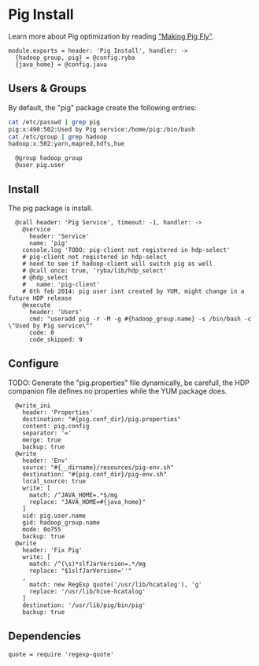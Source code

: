 
# Pig Install

Learn more about Pig optimization by reading ["Making Pig Fly"][fly].

    module.exports = header: 'Pig Install', handler: ->
      {hadoop_group, pig} = @config.ryba
      {java_home} = @config.java

## Users & Groups

By default, the "pig" package create the following entries:

```bash
cat /etc/passwd | grep pig
pig:x:490:502:Used by Pig service:/home/pig:/bin/bash
cat /etc/group | grep hadoop
hadoop:x:502:yarn,mapred,hdfs,hue
```

      @group hadoop_group
      @user pig.user

## Install

The pig package is install.

      @call header: 'Pig Service', timeout: -1, handler: ->
        @service
          header: 'Service'
          name: 'pig'
        console.log 'TODO: pig-client not registered in hdp-select'
        # pig-client not registered in hdp-select
        # need to see if hadoop-client will switch pig as well
        # @call once: true, 'ryba/lib/hdp_select'
        # @hdp_select
        #   name: 'pig-client'
        # 6th feb 2014: pig user isnt created by YUM, might change in a future HDP release
        @execute
          header: 'Users'
          cmd: "useradd pig -r -M -g #{hadoop_group.name} -s /bin/bash -c \"Used by Pig service\""
          code: 0
          code_skipped: 9

## Configure

TODO: Generate the "pig.properties" file dynamically, be carefull, the HDP
companion file defines no properties while the YUM package does.


      @write_ini
        header: 'Properties'
        destination: "#{pig.conf_dir}/pig.properties"
        content: pig.config
        separator: '='
        merge: true
        backup: true
      @write
        header: 'Env'
        source: "#{__dirname}/resources/pig-env.sh"
        destination: "#{pig.conf_dir}/pig-env.sh"
        local_source: true
        write: [
          match: /^JAVA_HOME=.*$/mg
          replace: "JAVA_HOME=#{java_home}"
        ]
        uid: pig.user.name
        gid: hadoop_group.name
        mode: 0o755
        backup: true
      @write
        header: 'Fix Pig'
        write: [
          match: /^(\s)*slfJarVersion=.*/mg
          replace: "$1slfJarVersion=''"
        ,
          match: new RegExp quote('/usr/lib/hcatalog'), 'g'
          replace: '/usr/lib/hive-hcatalog'
        ]
        destination: '/usr/lib/pig/bin/pig'
        backup: true

## Dependencies

    quote = require 'regexp-quote'

[fly]: http://chimera.labs.oreilly.com/books/1234000001811/ch08.html
